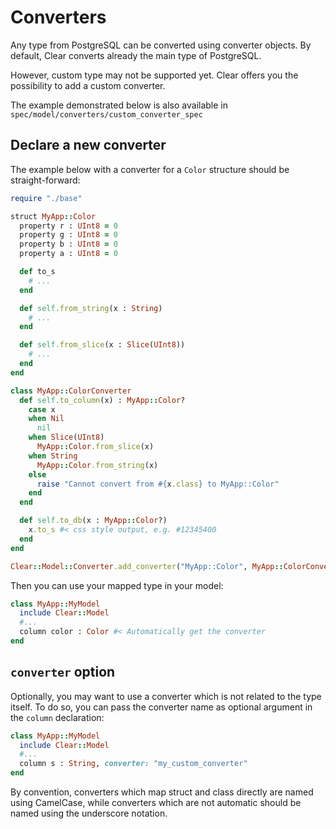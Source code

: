 # Converters

Any type from PostgreSQL can be converted using converter objects. By default, Clear converts already the main type of PostgreSQL.

However, custom type may not be supported yet. Clear offers you the possibility to add a custom converter.

The example demonstrated below is also available in `spec/model/converters/custom_converter_spec`

## Declare a new converter

The example below with a converter for a `Color` structure should be straight-forward:

```ruby
require "./base"

struct MyApp::Color
  property r : UInt8 = 0
  property g : UInt8 = 0
  property b : UInt8 = 0
  property a : UInt8 = 0

  def to_s
    # ...
  end

  def self.from_string(x : String)
    # ...
  end

  def self.from_slice(x : Slice(UInt8))
    # ...
  end
end

class MyApp::ColorConverter
  def self.to_column(x) : MyApp::Color?
    case x
    when Nil
      nil
    when Slice(UInt8)
      MyApp::Color.from_slice(x)
    when String
      MyApp::Color.from_string(x)
    else
      raise "Cannot convert from #{x.class} to MyApp::Color"
    end
  end

  def self.to_db(x : MyApp::Color?)
    x.to_s #< css style output, e.g. #12345400
  end
end

Clear::Model::Converter.add_converter("MyApp::Color", MyApp::ColorConverter)
```

Then you can use your mapped type in your model:

```ruby
class MyApp::MyModel
  include Clear::Model
  #...
  column color : Color #< Automatically get the converter
end
```

## `converter` option

Optionally, you may want to use a converter which is not related to the type itself. To do so, you can pass the converter name as optional argument in the `column` declaration:

```ruby
class MyApp::MyModel
  include Clear::Model
  #...
  column s : String, converter: "my_custom_converter"
end
```

By convention, converters which map struct and class directly are named using CamelCase, while converters which are not automatic should be named using the underscore notation.
